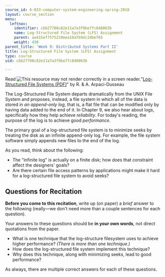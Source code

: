 ```yaml
---
course_id: 6-033-computer-system-engineering-spring-2018
layout: course_section
menu:
  leftnav:
    identifier: cbb27708c82e11a7a3f9be7fc848063b
    name: Log-Structured File System (LFS) Assignment
    parent: aa415ef7575219eea10afb9dc2dbef65
    weight: 430
parent_title: 'Week 9: Distributed Systems Part II'
title: Log-Structured File System (LFS) Assignment
type: course
uid: cbb27708c82e11a7a3f9be7fc848063b

---
```


Read ![This resource may not render correctly in a screen reader.](/images/inacessible.gif)"[Log-Structured File Systems (PDF)](http://pages.cs.wisc.edu/~remzi/OSTEP/file-lfs.pdf)" by R. & A. Arpaci-Dusseau

The Log-Structured File System departs dramatically from the UNIX File System and proposes, instead, a file system in which all of the data is stored in _an append-only log_, that is, a flat file that can be modified only by having data added to the end of it. In Chapter 9, we also hear about logs, specifically how they help achieve _reliability_. For today's reading, the purpose of the log is to achieve good _performance_.

The primary goal of a log-structured file system is to minimize seeks by treating the disk as an infinite append-only log. For example, the file system software simply appends new files to the end of the log.

As you read, think about the following:

*   The "infinite log" is actually on a finite disk; how does that constraint affect the designers' goals?
*   Are there certain file access patterns by applications might make it hard for a log-structured file system to avoid seeks?

Questions for Recitation
------------------------

**Before you come to this recitation**, write up (on paper) a _brief_ answer to the following (really—we don't need more than a couple sentences for each question). 

Your answers to these questions should be **in your own words**, not direct quotations from the paper.

*   What is one technique that the log-structure filesystem uses to achieve higher performance? _(There is more than one technique.)_
*   How does the log-structured file system implement this technique?
*   Why does this technique, along with minimizing seeks, lead to good performance?

As always, there are multiple correct answers for each of these questions.